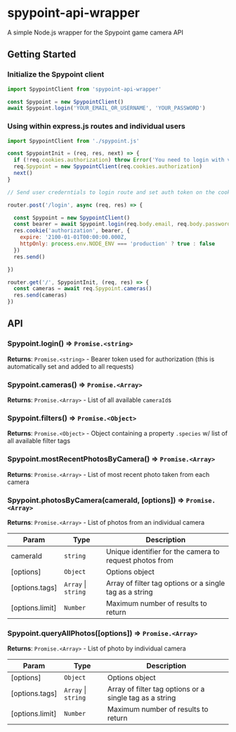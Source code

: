 # spypoint-api-wrapper
A simple Node.js wrapper for the Spypoint game camera API

## Getting Started

### Initialize the Spypoint client

```js
import SpypointClient from 'spypoint-api-wrapper'

const Spypoint = new SpypointClient()
await Spypoint.login('YOUR_EMAIL_OR_USERNAME', 'YOUR_PASSWORD')
```

### Using within express.js routes and individual users

```js
import SpypointClient from './spypoint.js'

const SpypointInit = (req, res, next) => {
  if (!req.cookies.authorization) throw Error('You need to login with valid credentials first!')
  req.Spypoint = new SpypointClient(req.cookies.authorization)
  next()
}

// Send user crederntials to login route and set auth token on the cookie

router.post('/login', async (req, res) => {

  const Spypoint = new SpypointClient()
  const bearer = await Spypoint.login(req.body.email, req.body.password)
  res.cookie('authorization', bearer, {
    expire: '2100-01-01T00:00:00.000Z,
    httpOnly: process.env.NODE_ENV === 'production' ? true : false
  })
  res.send()

})

router.get('/', SpypointInit, (req, res) => {
  const cameras = await req.Spypoint.cameras()
  res.send(cameras)
})

```



## API

<a name="Spypoint.login()"></a>

### Spypoint.login() ⇒ <code>Promise.&lt;string&gt;</code>

**Returns**: <code>Promise.&lt;string&gt;</code> - Bearer token used for authorization (this is automatically set and added to all requests)

<a name="Spypoint.cameras()"></a>

### Spypoint.cameras() ⇒ <code>Promise.&lt;Array&gt;</code>

**Returns**: <code>Promise.&lt;Array&gt;</code> - List of all available `cameraId`s

<a name="Spypoint.filters"></a>

### Spypoint.filters() ⇒ <code>Promise.&lt;Object&gt;</code>

**Returns**: <code>Promise.&lt;Object&gt;</code> - Object containing a property `.species` w/ list of all available filter tags

<a name="Spypoint.mostRecentPhotosByCamera"></a>

### Spypoint.mostRecentPhotosByCamera() ⇒ <code>Promise.&lt;Array&gt;</code>

**Returns**: <code>Promise.&lt;Array&gt;</code> - List of most recent photo taken from each camera

<a name="Spypoint.photosByCamera"></a>

### Spypoint.photosByCamera(cameraId, [options]) ⇒ <code>Promise.&lt;Array&gt;</code>

**Returns**: <code>Promise.&lt;Array&gt;</code> - List of photos from an individual camera 

| Param | Type | Description |
| --- | --- | --- |
| cameraId | <code>string</code> | Unique identifier for the camera to request photos from
| [options] | <code>Object</code> | Options object |
| [options.tags] | <code>Array</code> \| <code>string</code> | Array of filter tag options or a single tag as a string |
| [options.limit] | <code>Number</code> | Maximum number of results to return |

<a name="Spypoint.queryAllPhotos"></a>

### Spypoint.queryAllPhotos([options]) ⇒ <code>Promise.&lt;Array&gt;</code>

**Returns**: <code>Promise.&lt;Array&gt;</code> - List of photo by individual camera 

| Param | Type | Description |
| --- | --- | --- |
| [options] | <code>Object</code> | Options object |
| [options.tags] | <code>Array</code> \| <code>string</code> | Array of filter tag options or a single tag as a string |
| [options.limit] | <code>Number</code> | Maximum number of results to return |